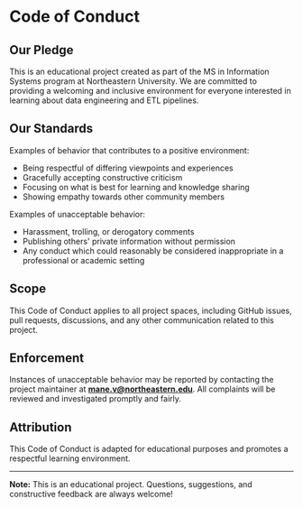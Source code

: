 # Code of Conduct

## Our Pledge

This is an educational project created as part of the MS in Information Systems program at Northeastern University. We are committed to providing a welcoming and inclusive environment for everyone interested in learning about data engineering and ETL pipelines.

## Our Standards

Examples of behavior that contributes to a positive environment:

* Being respectful of differing viewpoints and experiences
* Gracefully accepting constructive criticism
* Focusing on what is best for learning and knowledge sharing
* Showing empathy towards other community members

Examples of unacceptable behavior:

* Harassment, trolling, or derogatory comments
* Publishing others' private information without permission
* Any conduct which could reasonably be considered inappropriate in a professional or academic setting

## Scope

This Code of Conduct applies to all project spaces, including GitHub issues, pull requests, discussions, and any other communication related to this project.

## Enforcement

Instances of unacceptable behavior may be reported by contacting the project maintainer at **mane.v@northeastern.edu**. All complaints will be reviewed and investigated promptly and fairly.

## Attribution

This Code of Conduct is adapted for educational purposes and promotes a respectful learning environment.

---

**Note:** This is an educational project. Questions, suggestions, and constructive feedback are always welcome!